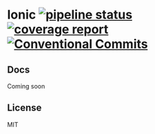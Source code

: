 # Ionic [![pipeline status](https://gitlab.com/reactive/test-ionic/badges/master/pipeline.svg)](https://gitlab.com/reactive/test-ionic/commits/master) [![coverage report](https://gitlab.com/reactive/test-ionic/badges/master/coverage.svg)](https://gitlab.com/reactive/test-ionic/commits/master) [![Conventional Commits](https://img.shields.io/badge/commitizen-friendly-brightgreen.svg)](https://conventionalcommits.org)

## Docs

Coming soon

## License

MIT
